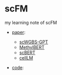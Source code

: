# scFM

my learning note of scFM

- [paper][1]:
  - [scWGBS-GPT][3]
  - [MethylBERT][4]
  - [scBERT][5]
  - [cellLM][6]


- [code][2]:



[1]:https://github.com/yuan-qi5/scFM/tree/main/paper
[2]:https://github.com/yuan-qi5/scFM/tree/main/code
[3]:https://github.com/yuan-qi5/scFM/blob/main/paper/scWGBS-GPT.md
[4]:https://github.com/yuan-qi5/scFM/blob/main/paper/MethylBERT.md
[5]:https://github.com/yuan-qi5/scFM/blob/main/paper/scBERT.md
[6]:https://github.com/yuan-qi5/scFM/blob/main/paper/cellLM.md
